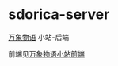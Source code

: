# sdorica-server
[万象物语](http://wxwy.dragonest.com/index/index.html) 小站-后端

前端见[万象物语小站前端](https://github.com/colorofnight86/sdorica-website)
